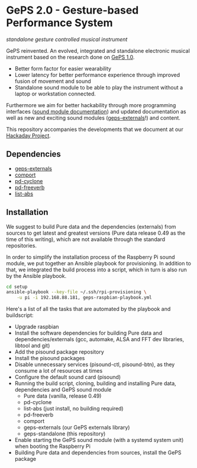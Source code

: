 # GePS 2.0 - Gesture-based Performance System

_standalone gesture controlled musical instrument_

GePS reinvented. An evolved, integrated and standalone electronic musical instrument based on the research done on [GePS 1.0](https://github.com/csaudiodesign/GePS).

- Better form factor for easier wearability
- Lower latency for better performance experience through improved fusion of movement and sound
- Standalone sound module to be able to play the instrument without a laptop or workstation connected.

Furthermore we aim for better hackability through more programming interfaces ([sound module documentation](http://geps.synack.ch/doc-software.html)) and updated documentation as well as new and exciting sound modules ([geps-externals](https://github.com/csaudiodesign/geps-externals)!) and content.

This repository accompanies the developments that we document at our [Hackaday Project](https://hackaday.io/project/160886-geps).

## Dependencies

- [geps-externals](https://github.com/csaudiodesign/geps-externals)
- [comport](https://git.iem.at/pd/comport)
- [pd-cyclone](https://github.com/porres/pd-cyclone)
- [pd-freeverb](https://github.com/electrickery/pd-freeverb)
- [list-abs](https://github.com/pd-externals/list-abs)

## Installation

We suggest to build Pure data and the dependencies (externals) from sources to get latest and greatest versions (Pure data release 0.49 as the time of this writing), which are not available through the standard repositories.

In order to simplify the installation process of the Raspberry Pi sound module, we put together an Ansible playbook for provisioning. In addition to that, we integrated the build process into a script, which in turn is also run by the Ansible playbook.

```bash
cd setup
ansible-playbook --key-file ~/.ssh/rpi-provisioning \
    -u pi -i 192.168.88.181, geps-raspbian-playbook.yml
```

Here's a list of all the tasks that are automated by the playbook and buildscript:

- Upgrade raspbian
- Install the software dependencies for building Pure data and dependencies/externals (gcc, automake, ALSA and FFT dev libraries, libtool and git)
- Add the pisound package repository
- Install the pisound packages
- Disable unnecessary services (pisound-ctl, pisound-btn), as they consume a lot of resources at times
- Configure the default sound card (pisound)
- Running the build script, cloning, building and installing Pure data, dependencies and GePS sound module
  - Pure data (vanilla, release 0.49)
  - pd-cyclone
  - list-abs (just install, no building required)
  - pd-freeverb
  - comport
  - geps-externals (our GePS externals library)
  - geps-standalone (this repository)
- Enable starting the GePS sound module (with a systemd system unit) when booting the Raspberry Pi
- Building Pure data and dependencies from sources, install the GePS package
